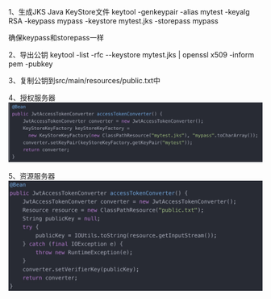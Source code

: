 
1、生成JKS Java KeyStore文件
keytool -genkeypair -alias mytest -keyalg RSA 
        -keypass mypass -keystore mytest.jks -storepass mypass

确保keypass和storepass一样    

2、导出公钥
keytool -list -rfc --keystore mytest.jks | openssl x509 -inform pem -pubkey

3、复制公钥到src/main/resources/public.txt中

4、授权服务器
![](src/main/resources/static/server.jpg)

5、资源服务器
![](src/main/resources/static/resource.jpg)



